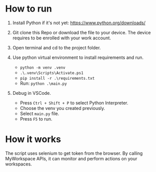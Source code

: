 # How to run
1. Install Python if it's not yet: https://www.python.org/downloads/
2. Git clone this Repo or download the file to your device. The device requires to be enrolled with your work account.
3. Open terminal and cd to the project folder.
4. Use python virtual environment to install requirements and run.
    - `python -m venv .venv`
    - `.\.venv\Scripts\Activate.ps1`
    - `pip install -r .\requirements.txt`
    - Run: `python .\main.py`

5. Debug in VSCode.
    - Press `Ctrl + Shift + P` to select Python Interpreter.
    - Choose the venv you created previously.
    - Select `main.py` file.
    - Press `F5` to run.

# How it works
The script uses selenium to get token from the browser. By calling MyWorkspace APIs, it can monitor and perform actions on your workspaces.